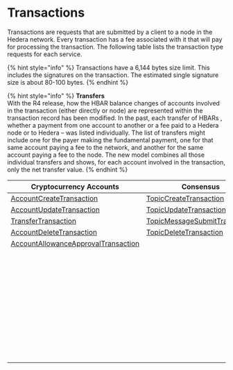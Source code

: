 # Transactions

Transactions are requests that are submitted by a client to a node in the Hedera network. Every transaction has a fee associated with it that will pay for processing the transaction. The following table lists the transaction type requests for each service.

{% hint style="info" %}
Transactions have a 6,144 bytes size limit. This includes the signatures on the transaction. The estimated single signature size is about 80-100 bytes.
{% endhint %}

{% hint style="info" %}
**Transfers**\
With the R4 release, how the HBAR balance changes of accounts involved in the transaction (either directly or node) are represented within the transaction record has been modified. In the past, each transfer of HBARs , whether a payment from one account to another or a fee paid to a Hedera node or to Hedera – was listed individually. The list of transfers might include one for the payer making the fundamental payment, one for that same account paying a fee to the network, and another for the same account paying a fee to the node. The new model combines all those individual transfers and shows, for each account involved in the transaction, only the net transfer value.
{% endhint %}

| Cryptocurrency Accounts                                                                       | Consensus                                                      | Tokens                                                                               | File Service                                                              | Smart Contracts                                                                                             |
| --------------------------------------------------------------------------------------------- | -------------------------------------------------------------- | ------------------------------------------------------------------------------------ | ------------------------------------------------------------------------- | ----------------------------------------------------------------------------------------------------------- |
| [AccountCreateTransaction](../../docs/sdks/cryptocurrency/create-an-account.md)               | [TopicCreateTransaction](consensus/create-a-topic.md)          | [TokenCreateTransaction](consensus-1/define-a-token.md)                              | [FileCreateTransaction](../../docs/sdks/file-storage/create-a-file.md)    | [ContractCreateTransaction](../hedera-consensus-service-api-1/smart-contracts-1/create-a-smart-contract.md) |
| [AccountUpdateTransaction](../../docs/sdks/cryptocurrency/update-an-account.md)               | [TopicUpdateTransaction](consensus/update-a-topic.md)          | [TokenUpdateTransaction](consensus-1/update-a-token.md)                              | [FileAppendTransaction](../../docs/sdks/file-storage/append-to-a-file.md) | [ContractUpdateTransaction](../hedera-consensus-service-api-1/smart-contracts-1/update-a-smart-contract.md) |
| [TransferTransaction](../../docs/sdks/cryptocurrency/transfer-cryptocurrency.md)              | [TopicMessageSubmitTransaction](consensus/submit-a-message.md) | [TokenDeleteTransaction](consensus-1/delete-a-token.md)                              | [FileUpdateTransaction](../../docs/sdks/file-storage/update-a-file.md)    | [ContractDeleteTransaction](../hedera-consensus-service-api-1/smart-contracts-1/delete-a-smart-contract.md) |
| [AccountDeleteTransaction](../../docs/sdks/cryptocurrency/delete-an-account.md)               | [TopicDeleteTransaction](consensus/delete-a-topic.md)          | [TokenAssociateTransaction](consensus-service/associate-tokens-to-an-account.md)     | [FileDeleteTransaction](../../docs/sdks/file-storage/delete-a-file.md)    | [EthereumTransaction](../hedera-consensus-service-api-1/smart-contracts-1/ethereum-transaction.md)          |
| [AccountAllowanceApprovalTransaction](../../docs/sdks/cryptocurrency/approve-an-allowance.md) |                                                                | [TokenDissociateTransaction](consensus-service/dissociate-tokens-from-an-account.md) |                                                                           |                                                                                                             |
|                                                                                               |                                                                | [TokenMintTransaction](consensus-service/mint-a-token.md)                            |                                                                           |                                                                                                             |
|                                                                                               |                                                                | [TokenBurnTransaction](consensus-service/burn-a-token.md)                            |                                                                           |                                                                                                             |
|                                                                                               |                                                                | [TokenFreezeTransaction](consensus-service/freeze-an-account.md)                     |                                                                           |                                                                                                             |
|                                                                                               |                                                                | [TokenFeeScheduleUpdateTransaction](consensus-1/update-a-fee-schedule.md)            |                                                                           |                                                                                                             |
|                                                                                               |                                                                | [TokenUnfreezeTransaction](consensus-service/unfreeze-an-account.md)                 |                                                                           |                                                                                                             |
|                                                                                               |                                                                | [TokenGrantKycTransaction](consensus-service/enable-kyc-account-flag-1.md)           |                                                                           |                                                                                                             |
|                                                                                               |                                                                | [TokenRevokeKycTransaction](consensus-service/disable-kyc-account-flag.md)           |                                                                           |                                                                                                             |
|                                                                                               |                                                                | [TokenPauseTransaction](consensus-service/pause-a-token.md)                          |                                                                           |                                                                                                             |
|                                                                                               |                                                                | [TokenUnpauseTransaction](consensus-service/unpause-a-token.md)                      |                                                                           |                                                                                                             |
|                                                                                               |                                                                | [TokenWipeTransaction](consensus-service/wipe-a-token.md)                            |                                                                           |                                                                                                             |
